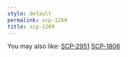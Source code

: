 ```yaml
---
style: default
permalink: scp-1269
title: scp-1269
---
```

You may also like:
[SCP-2951](http://scp-wiki.net/scp-2951)
[SCP-1806](http://scp-wiki.net/scp-1806)